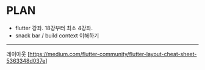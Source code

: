 # PLAN
  - flutter 강좌. 18강부터 최소 4강좌. 
  - snack bar / build context 이해하기
  
  ---
  레이아웃
  [https://medium.com/flutter-community/flutter-layout-cheat-sheet-5363348d037e]
